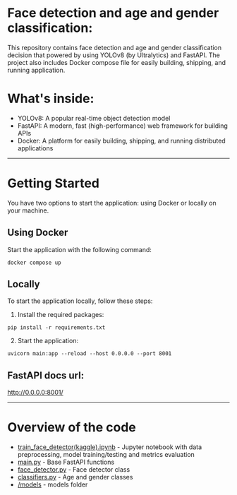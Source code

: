 # Face detection and age and gender classification:
This repository contains face detection and age and gender classification decision that powered by using YOLOv8 (by Ultralytics) and FastAPI. 
The project also includes Docker compose file for easily building, shipping, and running application.

# What's inside:

- YOLOv8: A popular real-time object detection model
- FastAPI: A modern, fast (high-performance) web framework for building APIs
- Docker: A platform for easily building, shipping, and running distributed applications

---
# Getting Started

You have two options to start the application: using Docker or locally on your machine.

## Using Docker
Start the application with the following command:

```
docker compose up
```

## Locally
To start the application locally, follow these steps:

1. Install the required packages:

```
pip install -r requirements.txt
```
2. Start the application:

```
uvicorn main:app --reload --host 0.0.0.0 --port 8001
```  

## FastAPI docs url:
http://0.0.0.0:8001/

---

# Overview of the code
* [train\_face_detector(kaggle).ipynb](./train_face_detector(kaggle).ipynb) - Jupyter notebook with data preprocessing, model training/testing and  metrics evaluation
* [main.py](./main.py) - Base FastAPI functions  
* [face_detector.py](./face_detector.py) - Face detector class
* [classifiers.py](./classifiers.py) - Age and gender classes
* [/models](./models) - models folder
